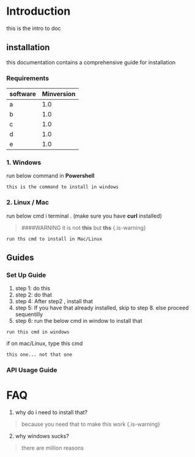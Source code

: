 <!-- TITLE: Neutrinos Doc -->
<!-- SUBTITLE: docs for nos -->

# Introduction
this is the intro to doc
## installation
this documentation contains a comprehensive guide for installation 

### Requirements
software | Minversion
-|-
a  | 1.0
b | 1.0
c | 1.0
d | 1.0
e | 1.0
### 1. Windows
run below command in **Powershell**
		
```
this is the command to install in windows

```

### 2. Linux / Mac
run below cmd i terminal . (make sure you have **curl** installed)
>####WARNING
>it is not **this** but **ths**
{.is-warning}

```
run ths cmd to install in Mac/Linux
```
## Guides
### Set Up Guide
1. step 1: do this
2. step 2: do that
3. step 4: After step2 , install that
4. step 5: If you have that already installed, skip to step 8. else proceed sequentilly
5. step 6: run the below cmd in window to install that
		
```
run this cmd in windows
```

if on mac/Linux, type this cmd

```
this one... not that one
```

### API Usage Guide
# FAQ
1. why do i need to install that?
> 	because you need that to make this work
{.is-warning}
	
2. why windows sucks?
> 	there are million reasons

	